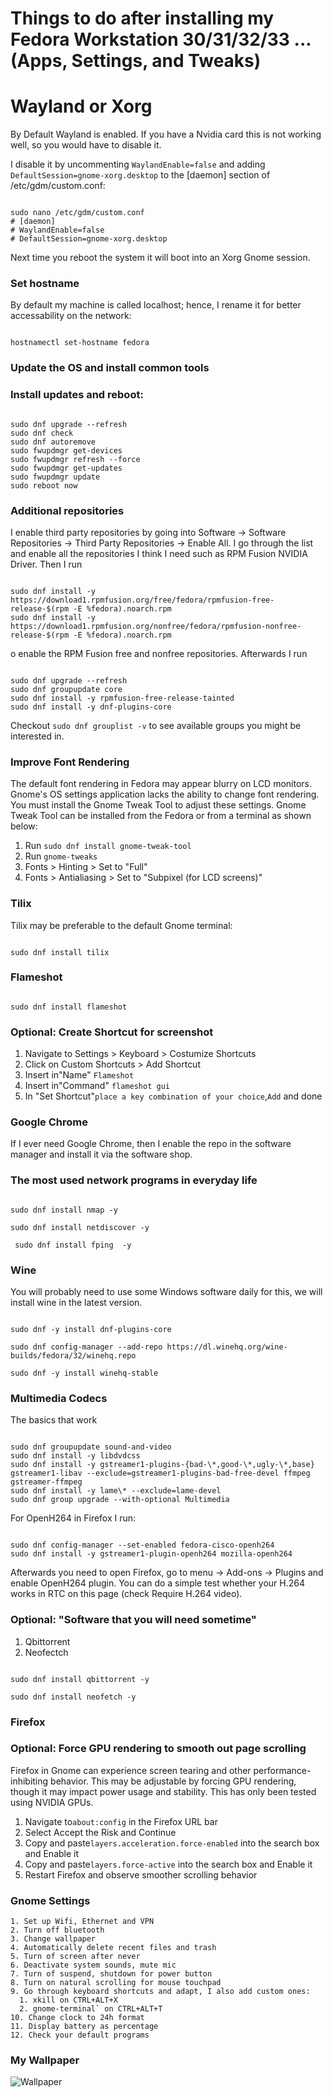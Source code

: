 # Things to do after installing my Fedora Workstation 30/31/32/33 ...  (Apps, Settings, and Tweaks)

# Wayland or Xorg
By Default Wayland is enabled. If you have a Nvidia card this is not working well, so you would have to disable it.

I disable it by uncommenting `WaylandEnable=false` and adding `DefaultSession=gnome-xorg.desktop` to the [daemon] section of /etc/gdm/custom.conf:
```shell

sudo nano /etc/gdm/custom.conf
# [daemon]
# WaylandEnable=false
# DefaultSession=gnome-xorg.desktop

```
Next time you reboot the system it will boot into an Xorg Gnome session.

### Set hostname

By default my machine is called localhost; hence, I rename it for better accessability on the network:

```shell

hostnamectl set-hostname fedora

```

### Update the OS and install common tools

### Install updates and reboot:

```shell

sudo dnf upgrade --refresh
sudo dnf check
sudo dnf autoremove
sudo fwupdmgr get-devices
sudo fwupdmgr refresh --force
sudo fwupdmgr get-updates
sudo fwupdmgr update
sudo reboot now

```

### Additional repositories

I enable third party repositories by going into Software -> Software Repositories -> Third Party Repositories -> Enable All. I go through the list and enable all the repositories I think I need such as RPM Fusion NVIDIA Driver. Then I run

```shell

sudo dnf install -y  https://download1.rpmfusion.org/free/fedora/rpmfusion-free-release-$(rpm -E %fedora).noarch.rpm
sudo dnf install -y https://download1.rpmfusion.org/nonfree/fedora/rpmfusion-nonfree-release-$(rpm -E %fedora).noarch.rpm

```
o enable the RPM Fusion free and nonfree repositories. Afterwards I run


```shell

sudo dnf upgrade --refresh
sudo dnf groupupdate core
sudo dnf install -y rpmfusion-free-release-tainted
sudo dnf install -y dnf-plugins-core

```
Checkout `sudo dnf grouplist -v` to see available groups you might be interested in.

### Improve Font Rendering
The default font rendering in Fedora may appear blurry on LCD monitors. Gnome's OS settings application lacks the ability to change font rendering. You must install the Gnome Tweak Tool to adjust these settings. Gnome Tweak Tool can be installed from the Fedora or from a terminal as shown below:

   1. Run `sudo dnf install gnome-tweak-tool`
   2. Run `gnome-tweaks`
   3. Fonts > Hinting > Set to "Full"
   4. Fonts > Antialiasing > Set to "Subpixel (for LCD screens)"
### Tilix

Tilix may be preferable to the default Gnome terminal:

```shell

sudo dnf install tilix

```

### Flameshot

```shell

sudo dnf install flameshot

```

### Optional: Create Shortcut for screenshot

1. Navigate to Settings > Keyboard > Costumize Shortcuts
2. Click on Custom Shortcuts > Add Shortcut
3. Insert in"Name" `Flameshot`
4. Insert in"Command" `flameshot gui`
5. In "Set Shortcut"`place a key combination of your choice`,`Add` and done

### Google Chrome

If I ever need Google Chrome, then I enable the repo in the software manager and install it via the software shop.


### The most used network programs in everyday life 

```shell

sudo dnf install nmap -y

sudo dnf install netdiscover -y

 sudo dnf install fping  -y

```
### Wine

You will probably need to use some Windows software daily for this, we will install wine in the latest version.


```shell

sudo dnf -y install dnf-plugins-core

sudo dnf config-manager --add-repo https://dl.winehq.org/wine-builds/fedora/32/winehq.repo

sudo dnf -y install winehq-stable

```
### Multimedia Codecs

The basics that work

```shell

sudo dnf groupupdate sound-and-video
sudo dnf install -y libdvdcss
sudo dnf install -y gstreamer1-plugins-{bad-\*,good-\*,ugly-\*,base} gstreamer1-libav --exclude=gstreamer1-plugins-bad-free-devel ffmpeg gstreamer-ffmpeg 
sudo dnf install -y lame\* --exclude=lame-devel
sudo dnf group upgrade --with-optional Multimedia

```
For OpenH264 in Firefox I run:

```shell

sudo dnf config-manager --set-enabled fedora-cisco-openh264
sudo dnf install -y gstreamer1-plugin-openh264 mozilla-openh264

```
Afterwards you need to open Firefox, go to menu → Add-ons → Plugins and enable OpenH264 plugin. You can do a simple test whether your H.264 works in RTC on this page (check Require H.264 video).

### Optional: "Software that you will need sometime"

1. Qbittorrent
2. Neofectch

```shell

sudo dnf install qbittorrent -y

sudo dnf install neofetch -y

```

### Firefox

### Optional: Force GPU rendering to smooth out page scrolling

Firefox in Gnome can experience screen tearing and other performance-inhibiting behavior. This may be adjustable by forcing GPU rendering, though it may impact power usage and stability. This has only been tested using NVIDIA GPUs.


1. Navigate to`about:config` in the Firefox URL bar
2. Select Accept the Risk and Continue
3. Copy and paste`layers.acceleration.force-enabled` into the search box and Enable it
4. Copy and paste`layers.force-active` into the search box and Enable it
5. Restart Firefox and observe smoother scrolling behavior


### Gnome Settings


    1. Set up Wifi, Ethernet and VPN
    2. Turn off bluetooth
    3. Change wallpaper
    4. Automatically delete recent files and trash
    5. Turn of screen after never
    6. Deactivate system sounds, mute mic
    7. Turn of suspend, shutdown for power button
    8. Turn on natural scrolling for mouse touchpad
    9. Go through keyboard shortcuts and adapt, I also add custom ones:
      1. xkill on CTRL+ALT+X
      2. gnome-terminal` on CTRL+ALT+T
    10. Change clock to 24h format
    11. Display battery as percentage
    12. Check your default programs



### My Wallpaper

![Wallpaper](https://github.com/Deyrick/pop-os-setup/blob/main/Dual%20Monitor%20Wallpaper%20-%20Imgur.jpg)
